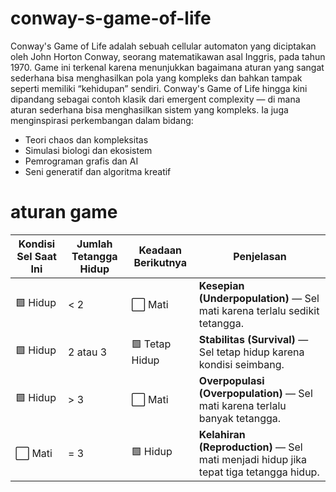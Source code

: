 # conway-s-game-of-life
Conway's Game of Life adalah sebuah cellular automaton yang diciptakan oleh John Horton Conway, 
seorang matematikawan asal Inggris, pada tahun 1970. 
Game ini terkenal karena menunjukkan bagaimana aturan yang sangat sederhana bisa menghasilkan pola yang kompleks dan bahkan tampak seperti memiliki “kehidupan” sendiri.
Conway's Game of Life hingga kini dipandang sebagai contoh klasik dari emergent complexity — di mana aturan sederhana bisa menghasilkan sistem yang kompleks.
Ia juga menginspirasi perkembangan dalam bidang:
- Teori chaos dan kompleksitas
- Simulasi biologi dan ekosistem
- Pemrograman grafis dan AI
- Seni generatif dan algoritma kreatif

# aturan game
| Kondisi Sel Saat Ini | Jumlah Tetangga Hidup | Keadaan Berikutnya | Penjelasan                                                                            |
| -------------------- | --------------------- | ------------------ | ------------------------------------------------------------------------------------- |
| 🟩 Hidup             | < 2                   | ⬜ Mati             | **Kesepian (Underpopulation)** — Sel mati karena terlalu sedikit tetangga.            |
| 🟩 Hidup             | 2 atau 3              | 🟩 Tetap Hidup     | **Stabilitas (Survival)** — Sel tetap hidup karena kondisi seimbang.                  |
| 🟩 Hidup             | > 3                   | ⬜ Mati             | **Overpopulasi (Overpopulation)** — Sel mati karena terlalu banyak tetangga.          |
| ⬜ Mati               | = 3                   | 🟩 Hidup           | **Kelahiran (Reproduction)** — Sel mati menjadi hidup jika tepat tiga tetangga hidup. |

